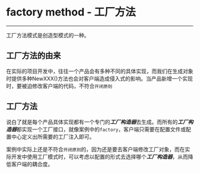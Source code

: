 # factory method - 工厂方法

<hr/>

工厂方法模式是创造型模式的一种。

## 工厂方法的由来

在实际的项目开发中，往往一个产品会有多种不同的具体实现，而我们在生成对象时提供多种NewXXX()方法也会对客户端造成侵入式的影响。当产品新增一个实现时，要被迫修改客户端的代码，不符合`开闭原则`

## 工厂方法

说白了就是每个产品具体实现都有一个专门的***工厂构造器***去生成。而所有的***工厂构造器***都实现一个工厂接口，就像案例中的`factory`，客户端只需要在配置文件或配置中心定义出所需要的工厂注入即可。

案例中实际上还是不符合`开闭原则`的，因为还是要去客户端修改工厂对象，而在实际开发中使用工厂模式时，可以考虑以配置的形式去选择哪个***工厂构造器***，从而降低客户端的耦合度。
